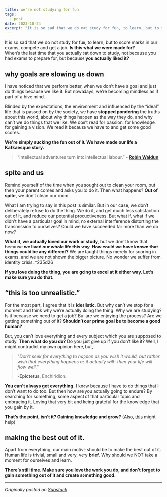 ```yaml
---
title: we're not studying for fun 
tags:
  - post
date: 2023-10-24
excerpt: "It is so sad that we do not study for fun, to learn, but to score marks in our exams, compete and get a job. Is this what we were made for?"
---
```

It is so sad that we do not study for fun, to learn, but to score marks in our exams, compete and get a job. **Is this what we were made for?**  
When’s the last time that you actually sat down to study, not because you had exams to prepare for, but because **you actually liked it?**

## why goals are slowing us down

I have noticed that we perform better, when we don’t have a goal and just do things because we like it. But nowadays, we’re becoming mindless as if part of a hive mind.

Blinded by the expectations, the environment and influenced by the “ideal” life that is passed on by the society, we have **stopped pondering** the truths about this world, about why things happen as the way they do, and why can’t we do things that we like. We don’t read for passion, for knowledge, for gaining a vision. We read it because we have to and get some good scores.

**We're simply sucking the fun out of it. We have made our life a Kafkaesque story.**

> “Intellectual adventures turn into intellectual labour.” 
>- **[Robin Waldun](https://open.substack.com/pub/amugofinsights/p/how-schools-trained-us-to-hate-reading?r=2wqx7m&utm_campaign=post&utm_medium=web)**

## spite and us

Remind yourself of the time when you sought out to clean your room, but then your parent comes and asks you to do it. Then what happens? **Out of spite,** we don’t clean our room.

What I am trying to say in this post is similar. But in our case, we don’t deliberately refuse to do the thing. We do it, and get much less satisfaction out of it, and reduce our potential productiveness. But what if, what if we didn’t have a particular goal in mind, no external interference distorting the transmission to ourselves? Could we have succeeded far more than we do now?

**What if, we actually loved our work or study**, but we don’t know that because **we lived our whole life this way. How could we have known that things could be any different?** We are taught things merely for scoring in exams, and we are not shown the bigger picture. No wonder we suffer from identity crisis. ^235d26

**If you love doing the thing, you are going to excel at it either way. Let’s make sure you do that.**

## “this is too unrealistic.”

For the most part, I agree that it is **idealistic**. But why can’t we stop for a moment and think why we’re actually doing the thing. Why we are studying? Is it because we need to get a job? But are we enjoying the process? Are we getting something out of it? **Shouldn’t our prime goal be to become a good human?**

But, you can’t love everything and every subject which you are supposed to study. **Then what do you do?** Do you just give up if you don’t like it? Well, I might contradict my own opinion here, but,

> _"Don't seek for everything to happen as you wish it would, but rather wish that everything happens as it actually will- then your life will flow well."_
> 
> -**Epictetus**, Enchiridion.

**You can’t always get everything.** I know because I have to do things that I don’t want to do too. But then how are you actually going to endure? By searching for something, some aspect of that particular topic and embracing it. Loving that very bit and being grateful for the knowledge that you gain by it.

**That’s the point, isn’t it? Gaining knowledge and grow?** (Also, [this](https://www.oxford-royale.com/articles/10-ways-fun-study/) might help)

## making the best out of it.

Apart from everything, our main motive should be to make the best out of it. Human life is trivial, small and very, very **brief**. Why should we NOT take a moment for ourselves and learn.

**There’s still time. Make sure you love the work you do, and don’t forget to gain something out of it and create something good.**

---
_Originally posted on [Substack](https://visionoflife.substack.com/p/were-not-studying-for-fun)_